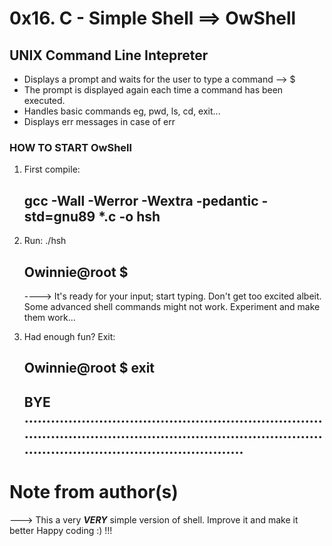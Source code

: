 # 0x16. C - Simple Shell ==> OwShell

## UNIX Command Line Intepreter
- Displays a prompt and waits for the user to type a command --> $
- The prompt is displayed again each time a command has been executed.
- Handles basic commands eg, pwd, ls, cd, exit...
- Displays err messages in case of err



### HOW TO START OwShell
1. First compile:

      ## gcc -Wall -Werror -Wextra -pedantic -std=gnu89 *.c -o hsh

2. Run: ./hsh

      ## Owinnie@root $

      ----> It's ready for your input; start typing. Don't get too excited albeit. Some advanced
            shell commands might not work. Experiment and make them work...

3. Had enough fun? Exit:

      ## Owinnie@root $ exit


      ## BYE ..........................................................................................................................................................................................


# Note from author(s)
---> This a very <b><em>VERY</em></b> simple version of shell. Improve it and make it better
                   Happy coding :) !!!
